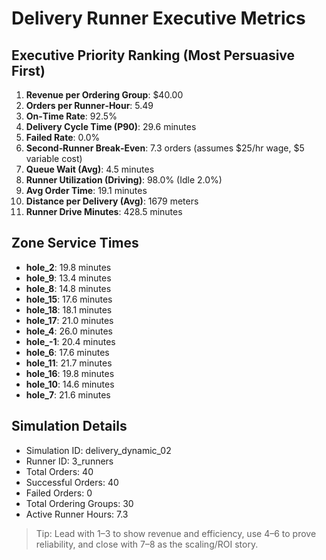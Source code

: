 # Delivery Runner Executive Metrics

## Executive Priority Ranking (Most Persuasive First)
1. **Revenue per Ordering Group**: $40.00
2. **Orders per Runner‑Hour**: 5.49
3. **On‑Time Rate**: 92.5%
4. **Delivery Cycle Time (P90)**: 29.6 minutes
5. **Failed Rate**: 0.0%
6. **Second‑Runner Break‑Even**: 7.3 orders (assumes $25/hr wage, $5 variable cost)
7. **Queue Wait (Avg)**: 4.5 minutes
8. **Runner Utilization (Driving)**: 98.0% (Idle 2.0%)
9. **Avg Order Time**: 19.1 minutes
10. **Distance per Delivery (Avg)**: 1679 meters
11. **Runner Drive Minutes**: 428.5 minutes

## Zone Service Times
- **hole_2**: 19.8 minutes
- **hole_9**: 13.4 minutes
- **hole_8**: 14.8 minutes
- **hole_15**: 17.6 minutes
- **hole_18**: 18.1 minutes
- **hole_17**: 21.0 minutes
- **hole_4**: 26.0 minutes
- **hole_-1**: 20.4 minutes
- **hole_6**: 17.6 minutes
- **hole_11**: 21.7 minutes
- **hole_16**: 19.8 minutes
- **hole_10**: 14.6 minutes
- **hole_7**: 21.6 minutes


## Simulation Details
- Simulation ID: delivery_dynamic_02
- Runner ID: 3_runners
- Total Orders: 40
- Successful Orders: 40
- Failed Orders: 0
- Total Ordering Groups: 30
- Active Runner Hours: 7.3

> Tip: Lead with 1–3 to show revenue and efficiency, use 4–6 to prove reliability, and close with 7–8 as the scaling/ROI story.
